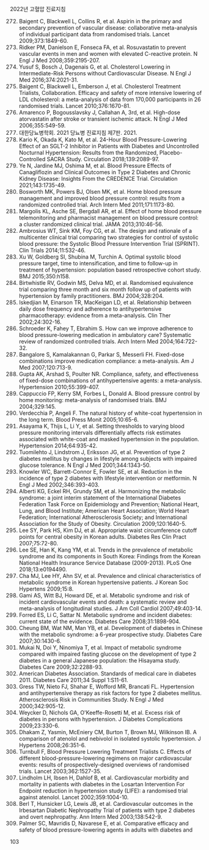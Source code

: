 2022년 고혈압 진료지침

272. Baigent C, Blackwell L, Collins R, et al. Aspirin in the primary and secondary prevention of vascular disease: collaborative meta-analysis of individual participant data from randomised trials. Lancet 2009;373:1849-60.
273. Ridker PM, Danielson E, Fonseca FA, et al. Rosuvastatin to prevent vascular events in men and women with elevated C-reactive protein. N Engl J Med 2008;359:2195-207.
274. Yusuf S, Bosch J, Dagenais G, et al. Cholesterol Lowering in Intermediate-Risk Persons without Cardiovascular Disease. N Engl J Med 2016;374:2021-31.
275. Baigent C, Blackwell L, Emberson J, et al. Cholesterol Treatment Trialists, Collaboration. Efficacy and safety of more intensive lowering of LDL cholesterol: a meta-analysis of data from 170,000 participants in 26 randomised trials. Lancet 2010;376:1670-81.
276. Amarenco P, Bogousslavsky J, Callahan A, 3rd, et al. High-dose atorvastatin after stroke or transient ischemic attack. N Engl J Med 2006;355:549-59.
277. 대한당뇨병학회. 2021 당뇨병 진료지침 제7판. 2021.
278. Kario K, Okada K, Kato M, et al. 24-Hour Blood Pressure-Lowering Effect of an SGLT-2 Inhibitor in Patients with Diabetes and Uncontrolled Nocturnal Hypertension: Results from the Randomized, Placebo-Controlled SACRA Study. Circulation 2018;139:2089-97.
279. Ye N, Jardine MJ, Oshima M, et al. Blood Pressure Effects of Canagliflozin and Clinical Outcomes in Type 2 Diabetes and Chronic Kidney Disease: Insights From the CREDENCE Trial. Circulation 2021;143:1735-49.
280. Bosworth MK, Powers BJ, Olsen MK, et al. Home blood pressure management and improved blood pressure control: results from a randomized controlled trial. Arch Intern Med 2011;171:1173-80.
281. Margolis KL, Asche SE, Bergdall AR, et al. Effect of home blood pressure telemonitoring and pharmacist management on blood pressure control: a cluster randomized clinical trial. JAMA 2013;310:46-56.
282. Ambrosius WT, Sink KM, Foy CG, et al. The design and rationale of a multicenter clinical trial comparing two strategies for control of systolic blood pressure: the Systolic Blood Pressure Intervention Trial (SPRINT). Clin Trials 2014;11:532-46.
283. Xu W, Goldberg SI, Shubina M, Turchin A. Optimal systolic blood pressure target, time to intensification, and time to follow-up in treatment of hypertension: population based retrospective cohort study. BMJ 2015;350:h158.
284. Birtwhistle RV, Godwin MS, Delva MD, et al. Randomised equivalence trial comparing three month and six month follow up of patients with hypertension by family practitioners. BMJ 2004;328:204.
285. Iskedjian M, Einarson TR, MacKeigan LD, et al. Relationship between daily dose frequency and adherence to antihypertensive pharmacotherapy: evidence from a meta-analysis. Clin Ther 2002;24:302-16.
286. Schroeder K, Fahey T, Ebrahim S. How can we improve adherence to blood pressure-lowering medication in ambulatory care? Systematic review of randomized controlled trials. Arch Intern Med 2004;164:722-32.
287. Bangalore S, Kamalakannan G, Parkar S, Messerli FH. Fixed-dose combinations improve medication compliance: a meta-analysis. Am J Med 2007;120:713-9.
288. Gupta AK, Arshad S, Poulter NR. Compliance, safety, and effectiveness of fixed-dose combinations of antihypertensive agents: a meta-analysis. Hypertension 2010;55:399-407.
289. Cappuccio FP, Kerry SM, Forbes L, Donald A. Blood pressure control by home monitoring: meta-analysis of randomised trials. BMJ 2004;329:145.
290. Verdecchia P, Angeli F. The natural history of white-coat hypertension in the long term. Blood Press Monit 2005;10:65-6.
291. Asayama K, Thijs L, Li Y, et al. Setting thresholds to varying blood pressure monitoring intervals differentially affects risk estimates associated with white-coat and masked hypertension in the population. Hypertension 2014;64:935-42.
292. Tuomilehto J, Lindstrom J, Eriksson JG, et al. Prevention of type 2 diabetes mellitus by changes in lifestyle among subjects with impaired glucose tolerance. N Engl J Med 2001;344:1343-50.
293. Knowler WC, Barrett-Connor E, Fowler SE, et al. Reduction in the incidence of type 2 diabetes with lifestyle intervention or metformin. N Engl J Med 2002;346:393-403.
294. Alberti KG, Eckel RH, Grundy SM, et al. Harmonizing the metabolic syndrome: a joint interim statement of the International Diabetes Federation Task Force on Epidemiology and Prevention; National Heart, Lung, and Blood Institute; American Heart Association; World Heart Federation; International Atherosclerosis Society; and International Association for the Study of Obesity. Circulation 2009;120:1640-5.
295. Lee SY, Park HS, Kim DJ, et al. Appropriate waist circumference cutoff points for central obesity in Korean adults. Diabetes Res Clin Pract 2007;75:72-80.
296. Lee SE, Han K, Kang YM, et al. Trends in the prevalence of metabolic syndrome and its components in South Korea: Findings from the Korean National Health Insurance Service Database (2009-2013). PLoS One 2018;13:e0194490.
297. Cha MJ, Lee HY, Ahn SV, et al. Prevalence and clinical characteristics of metabolic syndrome in Korean hypertensive patients. J Korean Soc Hypertens 2009;15:8.
298. Gami AS, Witt BJ, Howard DE, et al. Metabolic syndrome and risk of incident cardiovascular events and death: a systematic review and meta-analysis of longitudinal studies. J Am Coll Cardiol 2007;49:403-14.
299. Forred ES, Li C, Sattar N. Metabolic syndrome and incident diabetes: current state of the evidence. Diabetes Care 2008;31:1898-904.
300. Cheung BM, Wat NM, Man YB, et al. Development of diabetes in Chinese with the metabolic syndrome: a 6-year prospective study. Diabetes Care 2007;30:1430-6.
301. Mukai N, Doi Y, Ninomiya T, et al. Impact of metabolic syndrome compared with impaired fasting glucose on the development of type 2 diabetes in a general Japanese population: the Hisayama study. Diabetes Care 2009;32:2288-93.
302. American Diabetes Association. Standards of medical care in diabetes 2011. Diabetes Care 2011;34 Suppl 1:S11-61.
303. Gress TW, Nieto FJ, Shahar E, Wofford MR, Brancati FL. Hypertension and antihypertensive therapy as risk factors for type 2 diabetes mellitus. Atherosclerosis Risk in Communities Study. N Engl J Med 2000;342:905-12.
304. Weycker D, Nichols GA, O'Keeffe-Rosetti M, et al. Excess risk of diabetes in persons with hypertension. J Diabetes Complications 2009;23:330-6.
305. Dhakam Z, Yasmin, McEniery CM, Burton T, Brown MJ, Wilkinson IB. A comparison of atenolol and nebivolol in isolated systolic hypertension. J Hypertens 2008;26:351-6.
306. Turnbull F, Blood Pressure Lowering Treatment Trialists C. Effects of different blood-pressure-lowering regimens on major cardiovascular events: results of prospectively-designed overviews of randomised trials. Lancet 2003;362:1527-35.
307. Lindholm LH, Ibsen H, Dahlof B, et al. Cardiovascular morbidity and mortality in patients with diabetes in the Losartan Intervention For Endpoint reduction in hypertension study (LIFE): a randomised trial against atenolol. Lancet 2002;359:1004-10.
308. Berl T, Hunsicker LG, Lewis JB, et al. Cardiovascular outcomes in the Irbesartan Diabetic Nephropathy Trial of patients with type 2 diabetes and overt nephropathy. Ann Intern Med 2003;138:542-9.
309. Palmer SC, Mavridis D, Navarese E, et al. Comparative efficacy and safety of blood pressure-lowering agents in adults with diabetes and

<PAGE>103